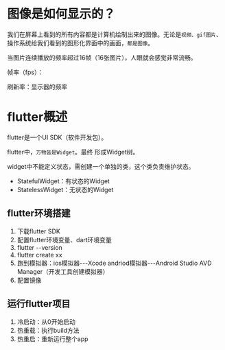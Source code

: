 # 图像是如何显示的？

我们在屏幕上看到的所有内容都是计算机绘制出来的图像。无论是`视频、gif图片`、操作系统给我们看到的图形化界面中的画面，`都是图像`。

当图片连续播放的频率超过16帧（16张图片），人眼就会感觉非常流畅。

帧率（fps）：

刷新率：显示器的频率



# flutter概述

flutter是一个UI SDK（软件开发包）。

flutter中，`万物皆是Widget`。最终 形成Widget树。

 widget中不能定义状态，需创建一个单独的类，这个类负责维护状态。

- StatefulWidget：有状态的Widget
- StatelessWidget：无状态的Widget

## flutter环境搭建

1. 下载flutter SDK
2. 配置flutter环境变量、dart环境变量
3. flutter --version
4. flutter create xx
5. 跑到模拟器：ios模拟器---Xcode        andriod模拟器---Android Studio AVD Manager（开发工具创建模拟器）
6. 配置镜像

## 运行flutter项目

1. 冷启动：从0开始启动
2. 热重载：执行build方法
3. 热重启：重新运行整个app
